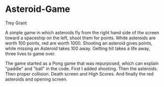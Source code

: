 # Asteroid-Game

Trey Grant

A simple game in which asteroids fly from the right hand side of the screen toward a spaceship on the left, shoot them for points.
White asteroids are worth 100 points, red are worth 1000.
Shooting an asteroid gives points, while missing an Asteroid takes 100 away.
Getting hit takes a life away, three lives to game over.

The game started as a Pong game that was repurposed, which can explain "paddle" and "ball" in the code. First I added shooting. Then the asteroids. Then proper collision. Death screen and High Scores. And finally the red asteroids and opening screen.
